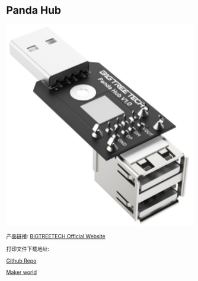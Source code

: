 # Panda Hub

<img src=img/Panda_Hub/Panda_Hub_Title.png width="600"/>

产品链接: [BIGTREETECH Official Website](https://biqu.equipment/products/panda-hub?_pos=1&_sid=38671e86d&_ss=r)

打印文件下载地址: 

[Github Repo](https://github.com/bigtreetech/Panda-Hub/tree/master/3D/STL)

[Maker world](https://makerworld.com/zh/models/502942?from=search#profileId-418289)
